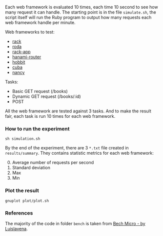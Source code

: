 Each web framework is evaluated 10 times, each time 10 second to see how many request it can handle. The starting point is in the file `simulate.sh`, the script itself will run the Ruby program to output how many requests each web framework handle per minute.

Web frameworks to test:
- [rack](https://github.com/rack/rack)
- [roda](https://github.com/jeremyevans/roda)
- [rack-app](https://github.com/rack-app/rack-app)
- [hanami-router](https://github.com/hanami/router)
- [hobbit](https://github.com/patriciomacadden/hobbit)
- [cuba](https://github.com/soveran/cuba)
- [nancy](https://github.com/guilleiguaran/nancy)

Tasks:
- Basic GET request (/books)
- Dynamic GET request (/books/:id)
- POST

All the web framework are tested against 3 tasks. And to make the result fair, each task is run 10 times for each web framework.

### How to run the experiment
```
sh simulation.sh
```
By the end of the experiment, there are 3 `*.txt` file created in `results/summary`. They contains statistic metrics for each web framework:

0. Average number of requests per second
0. Standard deviation
0. Max
0. Min

### Plot the result

```
gnuplot plot/plot.sh
```


### References

The majority of the code in folder `bench` is taken from [Bech Micro - by Luislavena](https://github.com/luislavena/bench-micro).
